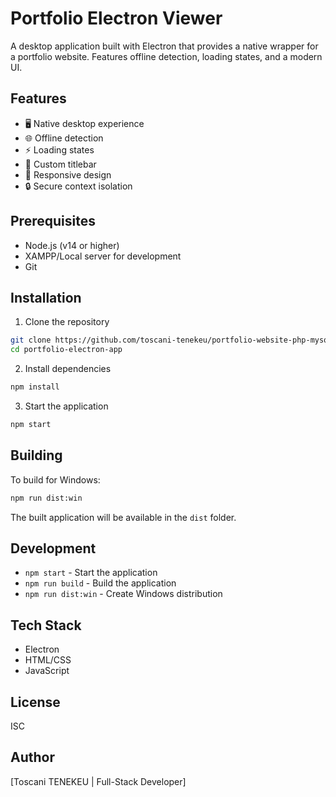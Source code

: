 # Portfolio Electron Viewer

A desktop application built with Electron that provides a native wrapper for a portfolio website. Features offline detection, loading states, and a modern UI.

## Features

- 🖥️ Native desktop experience
- 🌐 Offline detection
- ⚡ Loading states
- 🎨 Custom titlebar
- 💪 Responsive design
- 🔒 Secure context isolation

## Prerequisites

- Node.js (v14 or higher)
- XAMPP/Local server for development
- Git

## Installation

1. Clone the repository
```bash
git clone https://github.com/toscani-tenekeu/portfolio-website-php-mysql_electron-app.git
cd portfolio-electron-app
```

2. Install dependencies
```bash
npm install
```

3. Start the application
```bash
npm start
```

## Building

To build for Windows:
```bash
npm run dist:win
```

The built application will be available in the `dist` folder.

## Development

- `npm start` - Start the application
- `npm run build` - Build the application
- `npm run dist:win` - Create Windows distribution

## Tech Stack

- Electron
- HTML/CSS
- JavaScript

## License

ISC

## Author

[Toscani TENEKEU | Full-Stack Developer]
